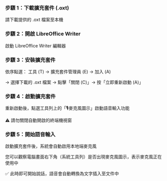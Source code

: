 ### 步驟 1：下載擴充套件 (.oxt)
請下載提供的 .oxt 檔案至本機

### 步驟 2：開啟 LibreOffice Writer
啟動 LibreOffice Writer 編輯器

### 步驟 3：安裝擴充套件
依序點選：
工具 (T) → 擴充套件管理員 (E) → 加入 (A) 

→ 選擇下載的 .oxt 檔案 → 點擊「關閉 (C)」→ 按「立即重新啟動 (A)」

### 步驟 4：啟動擴充套件
重新啟動後，點選工具列上的「🎙️麥克風圖示」啟動語音輸入功能

⚠️ 請勿關閉自動開啟的終端機視窗

### 步驟 5：開始語音輸入
啟動擴充套件後，系統會自動啟用本地端麥克風

您可以觀察電腦畫面右下角（系統工具列）是否出現麥克風圖示，表示麥克風正在使用中

✅ 此時即可開始說話，語音會自動轉換為文字插入至文件中
